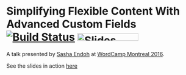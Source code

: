 # Simplifying Flexible Content With Advanced Custom Fields [![Build Status](https://travis-ci.org/hakimel/reveal.js.svg?branch=master)](https://travis-ci.org/hakimel/reveal.js) <a href="https://slides.com?ref=github"><img src="https://s3.amazonaws.com/static.slid.es/images/slides-github-banner-320x40.png?1" alt="Slides" width="160" height="20"></a>

A talk presented by [Sasha Endoh](http://www.sashaendoh.com) at [WordCamp Montreal 2016](https://2016.montreal.wordcamp.org).

See the slides in action [here](http://www.sashaendoh.com/talks/wcmtl2016)
